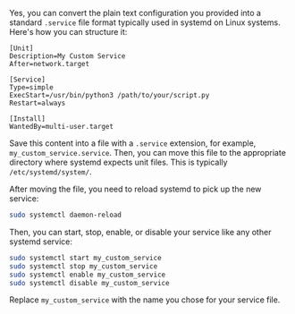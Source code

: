 Yes, you can convert the plain text configuration you provided into a standard `.service` file format typically used in systemd on Linux systems. Here's how you can structure it:

```config
[Unit]
Description=My Custom Service
After=network.target

[Service]
Type=simple
ExecStart=/usr/bin/python3 /path/to/your/script.py
Restart=always

[Install]
WantedBy=multi-user.target
```

Save this content into a file with a `.service` extension, for example, `my_custom_service.service`. Then, you can move this file to the appropriate directory where systemd expects unit files. This is typically `/etc/systemd/system/`.

After moving the file, you need to reload systemd to pick up the new service:

```bash
sudo systemctl daemon-reload
```

Then, you can start, stop, enable, or disable your service like any other systemd service:

```bash
sudo systemctl start my_custom_service
sudo systemctl stop my_custom_service
sudo systemctl enable my_custom_service
sudo systemctl disable my_custom_service
```

Replace `my_custom_service` with the name you chose for your service file.